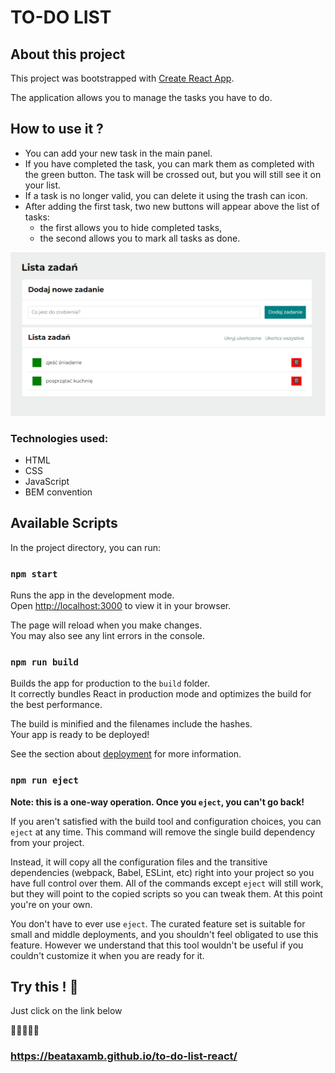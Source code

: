 # **TO-DO LIST**

## **About this project**

This project was bootstrapped with [Create React App](https://github.com/facebook/create-react-app).

The application allows you to manage the tasks you have to do.

## **How to use it ?** 

- You can add your new task in the main panel.
- If you have completed the task, you can mark them as completed with the green button. The task will be crossed out, but you will still see it on your list.
- If a task is no longer valid, you can delete it using the trash can icon.
- After adding the first task, two new buttons will appear above the list of tasks: 
  - the first allows you to hide completed tasks,
  - the second allows you to mark all tasks as done.

  
![lista-zadan](https://raw.githubusercontent.com/beataxamb/to-do-list/main/images/to-do-list-gif.gif)

### **Technologies used:**

- HTML
- CSS
- JavaScript
- BEM convention

## **Available Scripts**

In the project directory, you can run:

### `npm start`

Runs the app in the development mode.\
Open [http://localhost:3000](http://localhost:3000) to view it in your browser.

The page will reload when you make changes.\
You may also see any lint errors in the console.


### `npm run build`

Builds the app for production to the `build` folder.\
It correctly bundles React in production mode and optimizes the build for the best performance.

The build is minified and the filenames include the hashes.\
Your app is ready to be deployed!

See the section about [deployment](https://facebook.github.io/create-react-app/docs/deployment) for more information.

### `npm run eject`

**Note: this is a one-way operation. Once you `eject`, you can't go back!**

If you aren't satisfied with the build tool and configuration choices, you can `eject` at any time. This command will remove the single build dependency from your project.

Instead, it will copy all the configuration files and the transitive dependencies (webpack, Babel, ESLint, etc) right into your project so you have full control over them. All of the commands except `eject` will still work, but they will point to the copied scripts so you can tweak them. At this point you're on your own.

You don't have to ever use `eject`. The curated feature set is suitable for small and middle deployments, and you shouldn't feel obligated to use this feature. However we understand that this tool wouldn't be useful if you couldn't customize it when you are ready for it.

## **Try this !** 🙂

Just click on the link below


🔰🔰🔰🔰🔰


### https://beataxamb.github.io/to-do-list-react/ ###